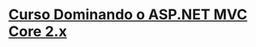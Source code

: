 # [Curso Dominando o ASP.NET MVC Core 2.x](https://desenvolvedor.io/curso/dominando-o-asp-net-mvc-core)
